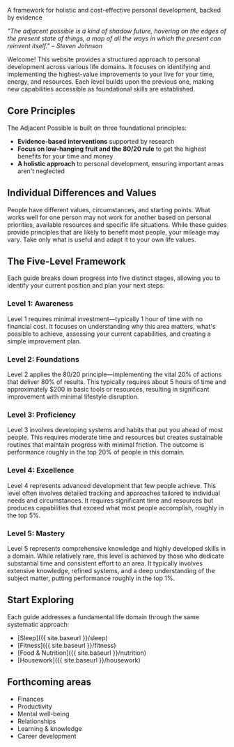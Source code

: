 <div class="hero-section">
  <p class="tagline">A framework for holistic and cost-effective personal development, backed by evidence</p>
</div>

*"The adjacent possible is a kind of shadow future, hovering on the edges of the present state of things, a map of all the ways in which the present can reinvent itself." – Steven Johnson*

Welcome! This website provides a structured approach to personal development across various life domains. It focuses on identifying and implementing the highest-value improvements to your live for your time, energy, and resources. Each level builds upon the previous one, making new capabilities accessible as foundational skills are established. 

## Core Principles

The Adjacent Possible is built on three foundational principles:

- **Evidence-based interventions** supported by research
- **Focus on low-hanging fruit and the 80/20 rule** to get the highest benefits for your time and money
- **A holistic approach** to personal development, ensuring important areas aren't neglected

## Individual Differences and Values

People have different values, circumstances, and starting points. What works well for one person may not work for another based on personal priorities, available resources and specific life situations. While these guides provide principles that are likely to benefit most people, your mileage may vary. Take only what is useful and adapt it to your own life values.

## The Five-Level Framework

Each guide breaks down progress into five distinct stages, allowing you to identify your current position and plan your next steps:

### Level 1: Awareness
Level 1 requires minimal investment—typically 1 hour of time with no financial cost. It focuses on understanding why this area matters, what's possible to achieve, assessing your current capabilities, and creating a simple improvement plan.

### Level 2: Foundations
Level 2 applies the 80/20 principle—implementing the vital 20% of actions that deliver 80% of results. This typically requires about 5 hours of time and approximately $200 in basic tools or resources, resulting in significant improvement with minimal lifestyle disruption.

### Level 3: Proficiency
Level 3 involves developing systems and habits that put you ahead of most people. This requires moderate time and resources but creates sustainable routines that maintain progress with minimal friction. The outcome is performance roughly in the top 20% of people in this domain.

### Level 4: Excellence
Level 4 represents advanced development that few people achieve. This level often involves detailed tracking and approaches tailored to individual needs and circumstances. It requires significant time and resources but produces capabilities that exceed what most people accomplish, roughly in the top 5%.

### Level 5: Mastery
Level 5 represents comprehensive knowledge and highly developed skills in a domain. While relatively rare, this level is achieved by those who dedicate substantial time and consistent effort to an area. It typically involves extensive knowledge, refined systems, and a deep understanding of the subject matter, putting performance roughly in the top 1%.

## Start Exploring

Each guide addresses a fundamental life domain through the same systematic approach:

- [Sleep]({{ site.baseurl }}/sleep)
- [Fitness]({{ site.baseurl }}/fitness)
- [Food & Nutrition]({{ site.baseurl }}/nutrition)
- [Housework]({{ site.baseurl }}/housework)

## Forthcoming areas

- Finances
- Productivity
- Mental well-being
- Relationships
- Learning & knowledge
- Career development
